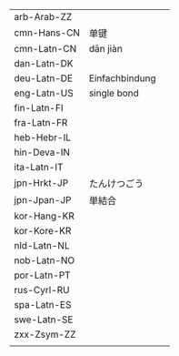 | | | |
|-|-|-|
| arb-Arab-ZZ |  |  |
| cmn-Hans-CN | 单键 |  |
| cmn-Latn-CN | dān jiàn |  |
| dan-Latn-DK |  |  |
| deu-Latn-DE | Einfachbindung |  |
| eng-Latn-US | single bond |  |
| fin-Latn-FI |  |  |
| fra-Latn-FR |  |  |
| heb-Hebr-IL |  |  |
| hin-Deva-IN |  |  |
| ita-Latn-IT |  |  |
| jpn-Hrkt-JP | たんけつごう |  |
| jpn-Jpan-JP | 単結合 |  |
| kor-Hang-KR |  |  |
| kor-Kore-KR |  |  |
| nld-Latn-NL |  |  |
| nob-Latn-NO |  |  |
| por-Latn-PT |  |  |
| rus-Cyrl-RU |  |  |
| spa-Latn-ES |  |  |
| swe-Latn-SE |  |  |
| zxx-Zsym-ZZ |  |  |
|  |  |  |
